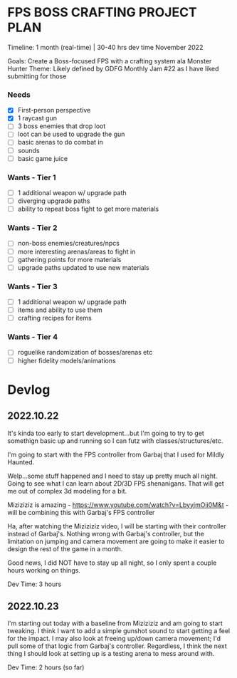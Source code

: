 # FPS BOSS CRAFTING PROJECT PLAN

Timeline: 1 month (real-time) | 30-40 hrs dev time
November 2022

Goals: Create a Boss-focused FPS with a crafting system ala Monster Hunter
Theme: Likely defined by GDFG Monthly Jam #22 as I have liked submitting for those

### Needs

- [x] First-person perspective
- [x] 1 raycast gun
- [ ] 3 boss enemies that drop loot
- [ ] loot can be used to upgrade the gun
- [ ] basic arenas to do combat in
- [ ] sounds
- [ ] basic game juice

### Wants - Tier 1

- [ ] 1 additional weapon w/ upgrade path
- [ ] diverging upgrade paths
- [ ] ability to repeat boss fight to get more materials

### Wants - Tier 2

- [ ] non-boss enemies/creatures/npcs
- [ ] more interesting arenas/areas to fight in
- [ ] gathering points for more materials
- [ ] upgrade paths updated to use new materials

### Wants - Tier 3

- [ ] 1 additional weapon w/ upgrade path
- [ ] items and ability to use them
- [ ] crafting recipes for items

### Wants - Tier 4

- [ ] roguelike randomization of bosses/arenas etc
- [ ] higher fidelity models/animations

# Devlog

## 2022.10.22

It's kinda too early to start development...but I'm going to try to get somethign basic up and running so I can futz with classes/structures/etc.

I'm going to start with the FPS controller from Garbaj that I used for Mildly Haunted.

Welp...some stuff happened and I need to stay up pretty much all night. Going to see what I can learn about 2D/3D FPS shenanigans. That will get me out of complex 3d modeling for a bit.

Miziziziz is amazing - https://www.youtube.com/watch?v=LbyyjmOji0M&t - will be combining this with Garbaj's FPS controller

Ha, after watching the Miziziziz video, I will be starting with their controller instead of Garbaj's. Nothing wrong with Garbaj's controller, but the limitation on jumping and camera movement are going to make it easier to design the rest of the game in a month.

Good news, I did NOT have to stay up all night, so I only spent a couple hours working on things.

Dev Time: 3 hours

## 2022.10.23

I'm starting out today with a baseline from Miziziziz and am going to start tweaking. I think I want to add a simple gunshot sound to start getting a feel for the impact. I may also look at freeing up/down camera movement; I'd pull some of that logic from Garbaj's controller. Regardless, I think the next thing I should look at setting up is a testing arena to mess around with.

Dev Time: 2 hours (so far)
